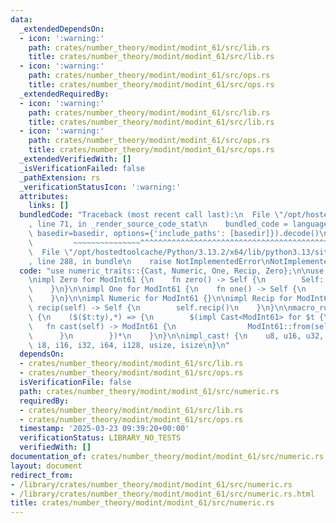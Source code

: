```yaml
---
data:
  _extendedDependsOn:
  - icon: ':warning:'
    path: crates/number_theory/modint/modint_61/src/lib.rs
    title: crates/number_theory/modint/modint_61/src/lib.rs
  - icon: ':warning:'
    path: crates/number_theory/modint/modint_61/src/ops.rs
    title: crates/number_theory/modint/modint_61/src/ops.rs
  _extendedRequiredBy:
  - icon: ':warning:'
    path: crates/number_theory/modint/modint_61/src/lib.rs
    title: crates/number_theory/modint/modint_61/src/lib.rs
  - icon: ':warning:'
    path: crates/number_theory/modint/modint_61/src/ops.rs
    title: crates/number_theory/modint/modint_61/src/ops.rs
  _extendedVerifiedWith: []
  _isVerificationFailed: false
  _pathExtension: rs
  _verificationStatusIcon: ':warning:'
  attributes:
    links: []
  bundledCode: "Traceback (most recent call last):\n  File \"/opt/hostedtoolcache/Python/3.13.2/x64/lib/python3.13/site-packages/onlinejudge_verify/documentation/build.py\"\
    , line 71, in _render_source_code_stat\n    bundled_code = language.bundle(stat.path,\
    \ basedir=basedir, options={'include_paths': [basedir]}).decode()\n          \
    \         ~~~~~~~~~~~~~~~^^^^^^^^^^^^^^^^^^^^^^^^^^^^^^^^^^^^^^^^^^^^^^^^^^^^^^^^^^^^^^^^^^\n\
    \  File \"/opt/hostedtoolcache/Python/3.13.2/x64/lib/python3.13/site-packages/onlinejudge_verify/languages/rust.py\"\
    , line 288, in bundle\n    raise NotImplementedError\nNotImplementedError\n"
  code: "use numeric_traits::{Cast, Numeric, One, Recip, Zero};\n\nuse crate::ModInt61;\n\
    \nimpl Zero for ModInt61 {\n    fn zero() -> Self {\n        Self::from_raw(0)\n\
    \    }\n}\n\nimpl One for ModInt61 {\n    fn one() -> Self {\n        Self::from_raw(1)\n\
    \    }\n}\n\nimpl Numeric for ModInt61 {}\n\nimpl Recip for ModInt61 {\n    fn\
    \ recip(self) -> Self {\n        self.recip()\n    }\n}\n\nmacro_rules! impl_cast\
    \ {\n    ($($t:ty),*) => {\n        $(impl Cast<ModInt61> for $t {\n         \
    \   fn cast(self) -> ModInt61 {\n                ModInt61::from(self)\n      \
    \      }\n        })*\n    }\n}\n\nimpl_cast! {\n    u8, u16, u32, u64, u128,\
    \ i8, i16, i32, i64, i128, usize, isize\n}\n"
  dependsOn:
  - crates/number_theory/modint/modint_61/src/lib.rs
  - crates/number_theory/modint/modint_61/src/ops.rs
  isVerificationFile: false
  path: crates/number_theory/modint/modint_61/src/numeric.rs
  requiredBy:
  - crates/number_theory/modint/modint_61/src/lib.rs
  - crates/number_theory/modint/modint_61/src/ops.rs
  timestamp: '2025-03-23 09:39:20+00:00'
  verificationStatus: LIBRARY_NO_TESTS
  verifiedWith: []
documentation_of: crates/number_theory/modint/modint_61/src/numeric.rs
layout: document
redirect_from:
- /library/crates/number_theory/modint/modint_61/src/numeric.rs
- /library/crates/number_theory/modint/modint_61/src/numeric.rs.html
title: crates/number_theory/modint/modint_61/src/numeric.rs
---
```

